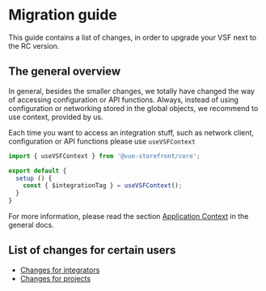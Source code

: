 # Migration guide

This guide contains a list of changes, in order to upgrade your VSF next to the RC version.

## The general overview

In general, besides the smaller changes, we totally have changed the way of accessing configuration or API functions.
Always, instead of using configuration or networking stored in the global objects, we recommend to use context, provided by us.

Each time you want to access an integration stuff, such as network client, configuration or API functions please use `useVSFContext`

```js
import { useVSFContext } from '@vue-storefront/core';

export default {
  setup () {
    const { $integrationTag } = useVSFContext();
  }
}

```

For more information, please read the section [Application Context](/general/context) in the general docs.

## List of changes for certain users

- [Changes for integrators](/migrate/integrators)
- [Changes for projects](/migrate/projects)
